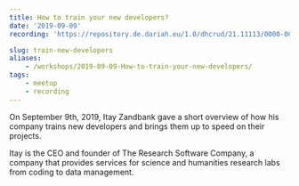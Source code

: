 ```yaml
---
title: How to train your new developers?
date: '2019-09-09'
recording: 'https://repository.de.dariah.eu/1.0/dhcrud/21.11113/0000-000C-35D8-5/data'

slug: train-new-developers
aliases: 
    - /workshops/2019-09-09-How-to-train-your-new-developers/
tags:
    - meetup
    - recording
---
```


On September 9th, 2019, Itay Zandbank gave a short overview of how his company trains new developers and brings them up to speed on their projects.

Itay is the CEO and founder of The Research Software Company, a company that provides services for science and humanities research labs from coding to data management.
